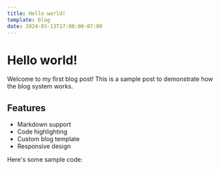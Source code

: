 ```yaml
---
title: Hello world!
template: blog
date: 2024-03-13T17:00:00-07:00
---
```


# Hello world!

Welcome to my first blog post! This is a sample post to demonstrate how the blog system works.

## Features

- Markdown support
- Code highlighting
- Custom blog template
- Responsive design

Here's some sample code:
